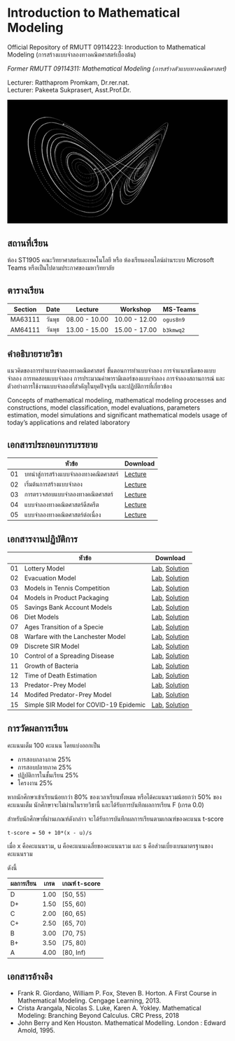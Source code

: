 # Introduction to Mathematical Modeling
Official Repository of RMUTT 09114223: Inroduction to Mathematical Modeling (การสร้างแบบจำลองทางคณิตศาสตร์เบื้องต้น)

*Former RMUTT 09114311: Mathematical Modeling (การสร้างตัวแบบทางคณิตศาสตร์)*

Lecturer: Ratthaprom Promkam, Dr.rer.nat. <br>
Lecturer: Pakeeta Sukprasert, Asst.Prof.Dr. 


![Chaos Theory](/images/strangeattractor-4.gif)


## สถานที่เรียน
ห้อง ST1905 คณะวิทยาศาสตร์และเทคโนโลยี หรือ ห้องเรียนออนไลน์ผ่านระบบ Microsoft Teams หรือเป็นไปตามประกาศของมหาวิทยาลัย

## ตารางเรียน

|Section  |   Date | Lecture | Workshop | MS-Teams |
|---------|--------|---------|----------|----------|
| MA63111 |วันพุธ | 08.00 - 10.00 | 10.00 - 12.00 | `ogus8n9` |
| AM64111 |วันพุธ | 13.00 - 15.00 | 15.00 - 17.00 | `b3kmwq2` |


## คำอธิบายรายวิชา

แนวคิดของการทำแบบจำลองทางคณิตศาสตร์ ขั้นตอนการทำแบบจำลอง การจำแนกชนิดของแบบจำลอง การทดสอบแบบจำลอง การประมาณค่าพารามิเตอร์ของแบบจำลอง การจำลองสถานการณ์ และตัวอย่างการใช้งานแบบจำลองที่สำคัญในยุคปัจจุบัน และปฏิบัติการที่เกี่ยวข้อง

Concepts of mathematical modeling, mathematical modeling processes and constructions, model classification, model evaluations, parameters estimation, model simulations and significant mathematical models usage of today’s applications and related laboratory

## เอกสารประกอบการบรรยาย

|    | หัวข้อ 	            |      Download          |
|----|-------------------|------------------------|
| 01 | บทนำสู่การสร้างแบบจำลองทางคณิตศาสตร์ |  [Lecture](/materials/ch_01.pdf)   |
| 02 | เริ่มต้นการสร้างแบบจำลอง |  [Lecture](/materials/ch_02.pdf)   |
| 03 | การตรวจสอบแบบจำลองทางคณิตศาสตร์ |  [Lecture](/materials/ch_03.pdf)    |
| 04 | แบบจำลองทางคณิตศาสตร์ดีสครีต |  [Lecture](/materials/ch_04.pdf)    |
| 05 | แบบจำลองทางคณิตศาสตร์ต่อเนื่อง |  [Lecture](/materials/ch_05.pdf)   |

## เอกสารงานปฏิบัติการ

|    |  หัวข้อ 	         |     Download      |
|----|-------------------|-------------------|
| 01 | Lottery Model     |   [Lab](/labs/lab_01.ipynb), [Solution](/labs/sol_01.ipynb)  |
| 02 | Evacuation Model |  [Lab](/labs/lab_02.ipynb), [Solution](/labs/sol_02.ipynb) |
| 03 | Models in Tennis Competition|  [Lab](/labs/lab_03.ipynb), [Solution](/labs/sol_03.ipynb) |
| 04 | Models in Product Packaging|  [Lab](/labs/lab_04.ipynb), [Solution](/labs/sol_04.ipynb) |
| 05 | Savings Bank Account Models|  [Lab](/labs/lab_05.ipynb), [Solution](/labs/sol_05.ipynb) |
| 06 | Diet Models|  [Lab](/labs/lab_06.ipynb), [Solution](/labs/sol_06.ipynb) |
| 07 | Ages Transition of a Specie |  [Lab](/labs/lab_07.ipynb), [Solution](/labs/sol_07.ipynb) |
| 08 | Warfare with the Lanchester Model|  [Lab](/labs/lab_08.ipynb), [Solution](/labs/sol_08.ipynb) |
| 09 | Discrete SIR Model|  [Lab](/labs/lab_09.ipynb), [Solution](/labs/sol_09.ipynb) |
| 10 | Control of a Spreading Disease|  [Lab](/labs/lab_10.ipynb), [Solution](/labs/sol_10.ipynb) |
| 11 | Growth of Bacteria|  [Lab](/labs/lab_11.ipynb), [Solution](/labs/sol_11.ipynb) |
| 12 | Time of Death Estimation|  [Lab](/labs/lab_12.ipynb), [Solution](/labs/sol_12.ipynb) |
| 13 | Predator-Prey Model|  [Lab](/labs/lab_13.ipynb), [Solution](/labs/sol_13.ipynb) |
| 14 | Modifed Predator-Prey Model|  [Lab](/labs/lab_14.ipynb), [Solution](/labs/sol_14.ipynb) |
| 15 | Simple SIR Model for COVID-19 Epidemic |  [Lab](/labs/lab_15.ipynb), [Solution](/labs/sol_15.ipynb) |

## การวัดผลการเรียน
คะแนนเต็ม 100 คะแนน โดยแบ่งออกเป็น
- การสอบกลางภาค 25%
- การสอบปลายภาค 25%
- ปฏิบัติการในชั้นเรียน 25%
- โครงงาน 25%

หากนักศึกษาเข้าเรียนน้อยกว่า 80% ของเวลาเรียนทั้งหมด
หรือได้คะแนนรวมน้อยกว่า 50% ของคะแนนเต็ม นักศึกษาจะไม่ผ่านในรายวิชานี้ และได้รับการบันทึกผลการเรียน F (เกรด 0.0) 

สำหรับนักศึกษาที่ผ่านเกณฑ์ดังกล่าว จะได้รับการบันทึกผลการเรียนตามเกณฑ์ของคะแนน t-score 

```
t-score = 50 + 10*(x - u)/s
```
เมื่อ x คือคะแนนรวม, u คือคะแนนเฉลี่ยของคะแนนรวม และ s คือส่วนเบี่ยงเบนมาตรฐานของคะแนนรวม

ดังนี้

| ผลการเรียน | เกรด | เกณฑ์ t-score |
|---------|------|--------------|
| D | 1.00 | [50, 55) | 
| D+ | 1.50 | [55, 60) | 
| C | 2.00 | [60, 65) |
| C+ | 2.50 | [65, 70) |
| B | 3.00 | [70, 75) |
| B+ | 3.50 | [75, 80) |
| A | 4.00 | [80, Inf) |


## เอกสารอ้างอิง
* Frank R. Giordano, William P. Fox, Steven B. Horton. A First Course in Mathematical Modeling. Cengage Learning, 2013.
* Crista Arangala, Nicolas S. Luke, Karen A. Yokley. Mathematical Modeling: Branching Beyond Calculus. CRC Press, 2018
* John Berry and Ken Houston. Mathematical Modelling. London : Edward Amold, 1995. 
